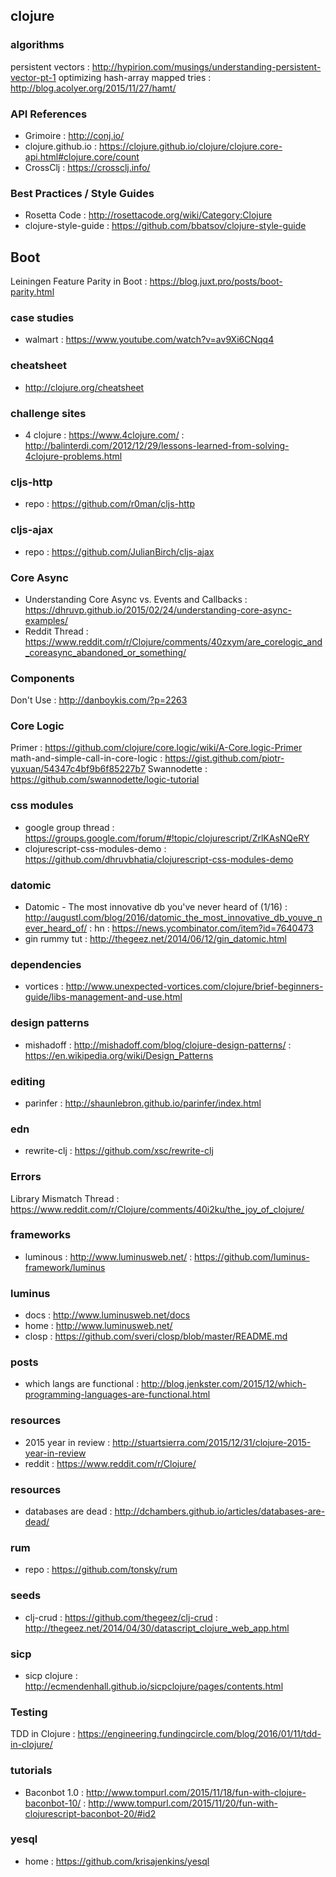 ## clojure

### algorithms
persistent vectors : http://hypirion.com/musings/understanding-persistent-vector-pt-1
optimizing hash-array mapped tries : http://blog.acolyer.org/2015/11/27/hamt/

### API References
- Grimoire : http://conj.io/
- clojure.github.io : https://clojure.github.io/clojure/clojure.core-api.html#clojure.core/count
- CrossClj : https://crossclj.info/

### Best Practices / Style Guides
- Rosetta Code : http://rosettacode.org/wiki/Category:Clojure
- clojure-style-guide : https://github.com/bbatsov/clojure-style-guide

## Boot
Leiningen Feature Parity in Boot : https://blog.juxt.pro/posts/boot-parity.html

### case studies
- walmart : https://www.youtube.com/watch?v=av9Xi6CNqq4

### cheatsheet
- http://clojure.org/cheatsheet

### challenge sites
- 4 clojure : https://www.4clojure.com/ : http://balinterdi.com/2012/12/29/lessons-learned-from-solving-4clojure-problems.html

### cljs-http
- repo : https://github.com/r0man/cljs-http

### cljs-ajax
- repo : https://github.com/JulianBirch/cljs-ajax

### Core Async
- Understanding Core Async vs. Events and Callbacks : https://dhruvp.github.io/2015/02/24/understanding-core-async-examples/
- Reddit Thread : https://www.reddit.com/r/Clojure/comments/40zxym/are_corelogic_and_coreasync_abandoned_or_something/

### Components
Don't Use : http://danboykis.com/?p=2263

### Core Logic
Primer : https://github.com/clojure/core.logic/wiki/A-Core.logic-Primer
math-and-simple-call-in-core-logic : https://gist.github.com/piotr-yuxuan/54347c4bf9b6f85227b7
Swannodette : https://github.com/swannodette/logic-tutorial

### css modules
- google group thread : https://groups.google.com/forum/#!topic/clojurescript/ZrlKAsNQeRY
- clojurescript-css-modules-demo : https://github.com/dhruvbhatia/clojurescript-css-modules-demo

### datomic
- Datomic - The most innovative db you've never heard of (1/16) : http://augustl.com/blog/2016/datomic_the_most_innovative_db_youve_never_heard_of/ : hn : https://news.ycombinator.com/item?id=7640473
- gin rummy tut : http://thegeez.net/2014/06/12/gin_datomic.html

### dependencies
- vortices : http://www.unexpected-vortices.com/clojure/brief-beginners-guide/libs-management-and-use.html

### design patterns
- mishadoff : http://mishadoff.com/blog/clojure-design-patterns/ : https://en.wikipedia.org/wiki/Design_Patterns

### editing
- parinfer : http://shaunlebron.github.io/parinfer/index.html

### edn
- rewrite-clj : https://github.com/xsc/rewrite-clj

### Errors
Library Mismatch Thread : https://www.reddit.com/r/Clojure/comments/40i2ku/the_joy_of_clojure/

### frameworks
- luminous : http://www.luminusweb.net/ : https://github.com/luminus-framework/luminus

### luminus
- docs : http://www.luminusweb.net/docs
- home : http://www.luminusweb.net/
- closp : https://github.com/sveri/closp/blob/master/README.md

### posts
- which langs are functional : http://blog.jenkster.com/2015/12/which-programming-languages-are-functional.html

### resources
- 2015 year in review : http://stuartsierra.com/2015/12/31/clojure-2015-year-in-review
- reddit : https://www.reddit.com/r/Clojure/

### resources
- databases are dead : http://dchambers.github.io/articles/databases-are-dead/

### rum
- repo : https://github.com/tonsky/rum

### seeds
- clj-crud : https://github.com/thegeez/clj-crud : http://thegeez.net/2014/04/30/datascript_clojure_web_app.html

### sicp
- sicp clojure : http://ecmendenhall.github.io/sicpclojure/pages/contents.html

### Testing
TDD in Clojure : https://engineering.fundingcircle.com/blog/2016/01/11/tdd-in-clojure/

### tutorials
- Baconbot 1.0 : http://www.tompurl.com/2015/11/18/fun-with-clojure-baconbot-10/ : http://www.tompurl.com/2015/11/20/fun-with-clojurescript-baconbot-20/#id2

### yesql
- home : https://github.com/krisajenkins/yesql
